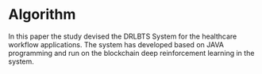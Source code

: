 # Algorithm
In this paper the study devised the DRLBTS System for the healthcare workflow applications. The system has developed based on JAVA programming and run on the blockchain deep 
reinforcement learning in the system. 
